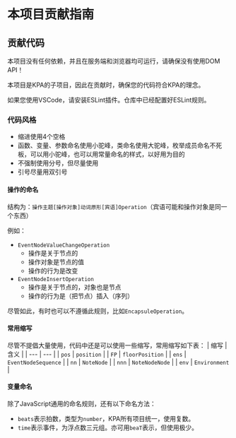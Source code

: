 # 本项目贡献指南

## 贡献代码
本项目没有任何依赖，并且在服务端和浏览器均可运行，请确保没有使用DOM API！

本项目是KPA的子项目，因此在贡献时，确保您的代码符合KPA的理念。

如果您使用VSCode，请安装ESLint插件。仓库中已经配置好ESLint规则。

### 代码风格
- 缩进使用4个空格
- 函数、变量、参数命名使用小驼峰，类命名使用大驼峰，枚举成员命名不死板，可以用小驼峰，也可以用常量命名的样式，以好用为目的
- 不强制使用分号，但尽量使用
- 引号尽量用双引号

#### 操作的命名
结构为：`操作主题[操作对象]动词原形[宾语]Operation`（宾语可能和操作对象是同一个东西）

例如：
- `EventNodeValueChangeOperation`
  - 操作是关于节点的
  - 操作对象是节点的值
  - 操作的行为是改变
- `EventNodeInsertOperation`
  - 操作是关于节点的，对象也是节点
  - 操作的行为是（把节点）插入（序列）

尽管如此，有时也可以不遵循此规则，比如`EncapsuleOperation`。

#### 常用缩写
尽管不提倡大量使用，代码中还是可以使用一些缩写，常用缩写如下表：
| 缩写 | 含义 |
| --- | --- |
| `pos` | `position` |
| `FP` | `floorPosition` |
| `ens` | `EventNodeSequence` |
| `nn` | `NoteNode` |
| `nnn` | `NoteNodeNode` |
| `env` | `Environment` |

#### 变量命名
除了JavaScript通用的命名规则，还有以下命名方法：
- `beats`表示拍数，类型为`number`，KPA所有项目统一，使用复数。
- `time`表示事件，为浮点数三元组。亦可用`beaT`表示，但使用极少。




